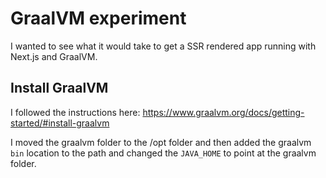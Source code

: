 GraalVM experiment
==================

I wanted to see what it would take to get a SSR rendered app running with Next.js and GraalVM.

## Install GraalVM

I followed the instructions here:
https://www.graalvm.org/docs/getting-started/#install-graalvm

I moved the graalvm folder to the /opt folder and then added the graalvm `bin` location to the path
and changed the `JAVA_HOME` to point at the graalvm folder.
